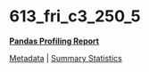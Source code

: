 # 613_fri_c3_250_5

[**Pandas Profiling Report**](https://epistasislab.github.io/penn-ml-benchmarks/profile/613_fri_c3_250_5.html)

[Metadata](metadata.yaml) | [Summary Statistics](summary_stats.tsv)

